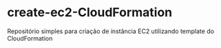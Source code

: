 # create-ec2-CloudFormation
Repositório simples para criação de instância EC2 utilizando template do CloudFormation

